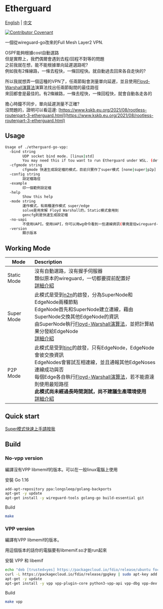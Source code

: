 # Etherguard

[English](README.md) | [中文](#)

[![Contributor Covenant](https://img.shields.io/badge/Contributor%20Covenant-2.1-4baaaa.svg)](code_of_conduct.md)

一個從wireguard-go改來的Full Mesh Layer2 VPN.  

OSPF能夠根據cost自動選路  
但是實際上，我們偶爾會遇到去程/回程不對等的問題  
之前我就在想，能不能根據單向延遲選路呢?  
例如我有2條線路，一條去程快，一條回程快。就自動過去回來各自走快的?  

所以我就想弄一個這種的VPN了，任兩節點會測量單向延遲，並且使用[Floyd-Warshall演算法](https://zh.wikipedia.org/zh-tw/Floyd-Warshall算法)演算法找出任兩節點間的最佳路徑  
來回都會是最佳的。有2條線路，一條去程快，一條回程快，就會自動各走各的

擔心時鐘不同步，單向延遲測量不正確?  
沒問題的，證明可以看這邊: [https://www.kskb.eu.org/2021/08/rootless-routerpart-3-etherguard.html](https://www.kskb.eu.org/2021/08/rootless-routerpart-3-etherguard.html)

## Usage

```bash
Usage of ./etherguard-go-vpp:
  -bind string
        UDP socket bind mode. [linux|std]
        You may need this if tou want to run Etherguard under WSL. (default "linux")
  -cfgmode string
        cfgmode 快速生成設定檔的模式，目前只實作了super模式 [none|super|p2p]
  -config string
        設定檔路徑
  -example
        印一個範例設定檔
  -help
        Show this help
  -mode string
        運作模式，有兩種運作模式 super/edge
        solve是用來解 Floyd Warshall的，Static模式會用到
        gencfg則是快速生成設定檔
  -no-uapi
        不使用UAPI。使用UAPI，你可以用wg命令看到一些連線資訊(畢竟是從wireguard-go改的)
  -version
        顯示版本
```

## Working Mode

Mode        | Description
------------|:-----
Static Mode | 沒有自動選路，沒有握手伺服器<br>類似原本的wireguard，一切都要提前配置好<br>[詳細介紹](example_config/static_mode/README_zh.md)
Super Mode | 此模式是受到[n2n](https://github.com/ntop/n2n)的啟發，分為SuperNode和EdgeNode兩種節點<br>EdgeNode首先和SuperNode建立連線，藉由SuperNode交換其他EdgeNode的資訊<br>由SuperNode執行[Floyd-Warshall演算法](https://zh.wikipedia.org/zh-tw/Floyd-Warshall算法)，並把計算結果分發給EdgeNode<br>[詳細介紹](example_config/super_mode/README_zh.md)
P2P Mode | 此模式是受到[tinc](https://github.com/gsliepen/tinc)的啟發，只有EdgeNode，EdgeNode會彼交換資訊<br>EdgeNodes會嘗試互相連線，並且通報其他EdgeNoses連線成功與否<br>每個Edge各自執行[Floyd-Warshall演算法](https://zh.wikipedia.org/zh-tw/Floyd-Warshall算法)，若不能直達則使用最短路徑<br>**此模式尚未經過長時間測試，尚不建議生產環境使用**<br>[詳細介紹](example_config/p2p_mode/README_zh.md)

## Quick start

[Super模式快速上手請按我](example_config/super_mode/README_zh.md)

## Build

### No-vpp version

編譯沒有VPP libmemif的版本。可以在一般linux電腦上使用

安裝 Go 1.16

```bash
add-apt-repository ppa:longsleep/golang-backports
apt-get -y update
apt-get install -y wireguard-tools golang-go build-essential git
```

Build

```bash
make
```

### VPP version

編譯有VPP libmemif的版本。

用這個版本的話你的電腦要有libmemif.so才能run起來

安裝 VPP 和 libemif

```bash
echo "deb [trusted=yes] https://packagecloud.io/fdio/release/ubuntu focal main" > /etc/apt/sources.list.d/99fd.io.list
curl -L https://packagecloud.io/fdio/release/gpgkey | sudo apt-key add -
apt-get -y update
apt-get install -y vpp vpp-plugin-core python3-vpp-api vpp-dbg vpp-dev libmemif libmemif-dev
```

Build

```bash
make vpp
```
